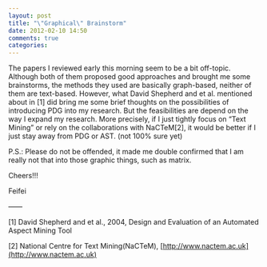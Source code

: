 ```yaml
---
layout: post
title: "\"Graphical\" Brainstorm"
date: 2012-02-10 14:50
comments: true
categories: 
---
```

The papers I reviewed early this morning seem to be a bit off-topic. Although both of them proposed good approaches and brought me some brainstorms, the methods they used are basically graph-based, neither of them are text-based. However, what David Shepherd and et al. mentioned about in [1] did bring me some brief thoughts on the possibilities of introducing PDG into my research. But the feasibilities are depend on the way I expand my research. More precisely, if I just tightly focus on “Text Mining” or rely on the collaborations with NaCTeM[2], it would be better if I just stay away from PDG or AST. (not 100% sure yet)

<!--more-->
P.S.: Please do not be offended, it made me double confirmed that I am really not that into those graphic things, such as matrix.

Cheers!!!

Feifei

——

[1] David Shepherd and et al., 2004, Design and Evaluation of an Automated Aspect Mining Tool

[2] National Centre for Text Mining(NaCTeM), [http://www.nactem.ac.uk](http://www.nactem.ac.uk)

